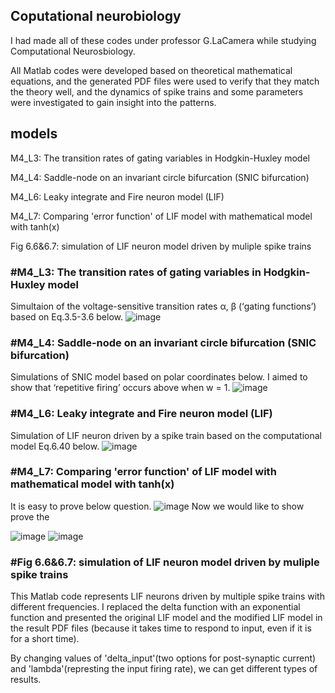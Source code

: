## Coputational neurobiology
I had made all of these codes under professor G.LaCamera while studying Computational Neurosbiology.

All Matlab codes were developed based on theoretical mathematical equations, and the generated PDF files were used to verify that they match the theory well, and the dynamics of spike trains and some parameters were investigated to gain insight into the patterns.

## models
M4_L3: The transition rates of gating variables in Hodgkin-Huxley model

M4_L4: Saddle-node on an invariant circle bifurcation (SNIC bifurcation)

M4_L6: Leaky integrate and Fire neuron model (LIF)

M4_L7: Comparing 'error function' of LIF model with mathematical model with tanh(x) 

Fig 6.6&6.7: simulation of LIF neuron model driven by muliple spike trains



### #M4_L3: The transition rates of gating variables in Hodgkin-Huxley model
Simultaion of the voltage-sensitive transition rates α, β (‘gating functions’) based on Eq.3.5-3.6 below.
![image](https://github.com/user-attachments/assets/46fa72fa-046b-49ef-994a-c426b6325ddb)

### #M4_L4: Saddle-node on an invariant circle bifurcation (SNIC bifurcation)
Simulations of SNIC model based on polar coordinates below. I aimed to show that ‘repetitive firing’ occurs above when w = 1.
![image](https://github.com/user-attachments/assets/de2dc9ad-9987-42b2-8cca-bf18c4033050)

### #M4_L6: Leaky integrate and Fire neuron model (LIF)
Simulation of LIF neuron driven by a spike train based on the computational model Eq.6.40 below.
![image](https://github.com/user-attachments/assets/1cb9a83f-63f8-4c42-b773-f476dbd9555f)

### #M4_L7: Comparing 'error function' of LIF model with mathematical model with tanh(x) 


It is easy to prove below question.
![image](https://github.com/user-attachments/assets/aaf14cbe-c46f-4216-954f-7fc74ac0d4a5)
Now we would like to show prove the 

![image](https://github.com/user-attachments/assets/47699fc0-c627-42d5-8ed6-1f4f7e9f2519)
![image](https://github.com/user-attachments/assets/55498519-0086-446a-9eff-3dd85b517c0a)

### #Fig 6.6&6.7: simulation of LIF neuron model driven by muliple spike trains
This Matlab code represents LIF neurons driven by multiple spike trains with different frequencies. I replaced the delta function with an exponential function and presented the original LIF model and the modified LIF model in the result PDF files (because it takes time to respond to input, even if it is for a short time).

By changing values of 'delta_input'(two options for post-synaptic current) and 'lambda'(represting the input firing rate), we can get different types of results.






